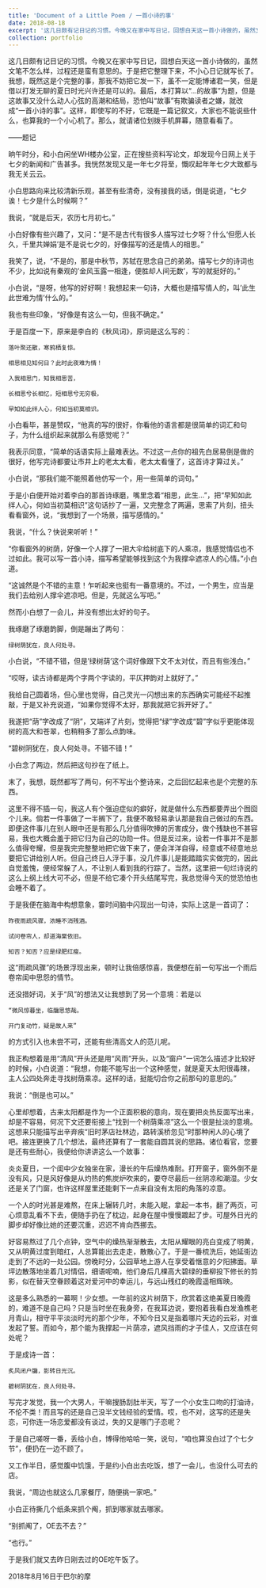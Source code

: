 ```yaml
---
title: 'Document of a Little Poem / 一首小诗的事'
date: 2018-08-18
excerpt: '这几日颇有记日记的习惯。今晚又在家中写日记，回想白天这一首小诗做的，虽然文笔不怎么样，过程还是蛮有意思的.'
collection: portfolio
---
```


这几日颇有记日记的习惯。今晚又在家中写日记，回想白天这一首小诗做的，虽然文笔不怎么样，过程还是蛮有意思的。于是把它整理下来，不小心日记就写长了。我想，既然这是个完整的事，那我不妨把它发一下，虽不一定能博诸君一笑，但是借以打发无聊的夏日时光兴许还是可以的。最后，本打算以“…的故事”为题，但是这故事又没什么动人心弦的高潮和结局，恐怕叫“故事”有欺骗读者之嫌，就改成“一首小诗的事”。这样，即使写的不好，它既是一篇记叙文，大家也不能说些什么，也算我的一个小心机了。那么，就请诸位划拨手机屏幕，随意看看了。

——题记



晌午时分，和小白闲坐WH楼办公室，正在搜些资料写论文，却发现今日网上关于七夕的新闻和广告甚多。我恍然发现又是一年七夕将至，慨叹起年年七夕大致都与我无关云云。

小白思路向来比较清新乐观，甚至有些清奇，没有接我的话，倒是说道，“七夕诶！七夕是什么时候啊？”

我说，“就是后天，农历七月初七。”

小白好像有些兴趣了，又问：“是不是古代有很多人描写过七夕呀？什么‘但愿人长久，千里共婵娟’是不是说七夕的，好像描写的还是情人的相思。”

我笑了，说，“不是的，那是中秋节，苏轼在思念自己的弟弟。描写七夕的诗词也不少，比如说有秦观的’金风玉露一相逢，便胜却人间无数’，写的就挺好的。”

小白说，“是呀，他写的好好啊！我想起来一句诗，大概也是描写情人的，叫’此生此世难为情’什么的。”

我也有些印象，“好像是有这么一句，但我不确定。”

于是百度一下，原来是李白的《秋风词》，原词是这么写的：

```
落叶聚还散，寒鸦栖复惊。

相思相见知何日？此时此夜难为情！

入我相思门，知我相思苦，

长相思兮长相忆，短相思兮无穷极，

早知如此绊人心，何如当初莫相识。
```




小白看毕，甚是赞叹，“他真的写的很好，你看他的语言都是很简单的词汇和句子，为什么组织起来就那么有感觉呢？”

我表示同意，“简单的话语实际上最难表达。不过这一点你的祖先白居易倒是做的很好，他写完诗都要让市井上的老太太看，老太太看懂了，这首诗才算过关。”

小白说，“那我们能不能照着他仿写一个，用一些简单的词句。”

于是小白便开始对着李白的那首诗琢磨，嘴里念着“相思，此生…”，把“早知如此绊人心，何如当初莫相识”这句话抄了一遍，又完整念了两遍，思索了片刻，扭头看看窗外，说，“我想到了一个场景，描写感情的。”

我说，“什么？快说来听听！”

“你看窗外的树荫，好像一个人撑了一把大伞给树底下的人乘凉，我感觉情侣也不过如此。我可以写一首小诗，描写希望能够找到这个为我撑伞遮凉人的心情。”小白道。

“这诚然是个不错的主意！乍听起来也挺有一番意境的。不过，一个男生，应当是我们去给别人撑伞遮凉吧。但是，先就这么写吧。”

然而小白想了一会儿，并没有想出太好的句子。

我琢磨了琢磨韵脚，倒是蹦出了两句：

```
绿树荫犹在，良人何处寻。
```

小白说，“不错不错，但是’绿树荫’这个词好像跟下文不太对仗，而且有些浅白。”

“哎呀，读古诗都是两个字两个字读的，平仄押韵对上就好了。”

我给自己圆着场，但心里也觉得，自己灵光一闪想出来的东西确实可能经不起推敲，于是又补充说道，“如果你觉得不太好，那我就把它拆开好了。”

我遂把“荫”字改成了“阴”，又端详了片刻，觉得把“绿”字改成“碧”字似乎更能体现树的高大和苍翠，也稍稍多了那么点韵味。

“碧树阴犹在，良人何处寻。不错不错！”

小白念了两边，然后把这句抄在了纸上。

末了，我想，既然都写了两句，何不写出个整诗来，之后回忆起来也是个完整的东西。

这里不得不插一句，我这人有个强迫症似的癖好，就是做什么东西都要弄出个囫囵个儿来。倘若一件事做了一半搁下了，我便不敢轻易承认那是我自己做过的东西。即便这件事儿在别人眼中还是有那么几分值得吹捧的厉害成分，做个残缺也不甚容易，我也大概会羞于把它归为自己的功勋一件。但是反过来，设若一件事并不是那么值得夸耀，但是我完完整整地把它做下来了，便会洋洋自得，经意或不经意地总要把它讲给别人听。但自己终日人浮于事，没几件事儿是能踏踏实实做完的，因此自觉羞愧，便经常躲了人，不让别人看到我的行踪了。当然，这里把一句烂诗说的这么上纲上线大可不必，但是不给它凑个开头结尾写完，我总觉得今天的觉恐怕也会睡不着了。

于是我便在脑海中构想意象，霎时间脑中闪现出一句诗，实际上这是一首词了：

```
昨夜雨疏风骤，浓睡不消残酒。

试问卷帘人，却道海棠依旧。

知否？知否？应是绿肥红瘦。
```




这“雨疏风骤”的场景浮现出来，顿时让我倍感惊喜，我便想在前一句写出一个雨后卷帘闺中思怨的情节。

还没措好词，关于“风”的想法又让我想到了另一个意境：若是以

```
“微风惊暮坐，临牖思悠哉。

开门复动竹，疑是故人来”
```


的方式引入也未尝不可，还能有些清高文人的范儿呢。

我正构想着是用“清风”开头还是用“风雨”开头，以及“窗户”一词怎么描述才比较好的时候，小白说道：“我想，你能不能写出一个这种感觉，就是夏天太阳很毒辣，主人公四处奔走寻找树荫乘凉。这样的话，挺能切合你之前那句的意思的。”

我说：“倒是也可以。”

心里却想着，古来太阳都是作为一个正面积极的意向，现在要把炎热反面写出来，却是不容易，何况下文还要衔接上“找到一个树荫乘凉”这么一个很是扯淡的意境。这想来只能描写出辛弃疾“旧时茅店社林边，路转溪桥忽见”时那种闲人的心境了吧。接连更换了几个想法，最终还算有了一套能自圆其说的思路。诸位看官，您要是还有些耐心，我便给你讲讲这么一个故事：





炎炎夏日，一个闺中少女独坐在家，漫长的午后燥热难耐。打开窗子，窗外倒不是没有风，只是风好像是从灼热的焦炭炉吹来的，要夺尽最后一丝阴凉和潮湿。少女还是关了门窗，也许这样屋里还能剩下一点来自没有太阳的角落的凉意。

一个人的时光甚是难熬，在床上辗转几时，未能入眠，拿起一本书，翻了两页，可心烦意乱看不下去，便随手扔在了枕边，起身在屋中慢慢踱起了步。可屋外日光的脚步却好像比她的还要沉重，迟迟不肯向西挪去。

好容易熬过了几个点钟，空气中的燥热渐渐散去，太阳从耀眼的亮白变成了明黄，又从明黄过度到暗红，人总算能出去走走，散散心了。于是一番梳洗后，她延街边走到了不远的一处公园。傍晚时分，公园草地上游人在享受着惬意的夕阳拂面。草坪边散落地坐着几对情侣，细语呢喃，他们身后几棵高大碧绿的垂柳投下修长的剪影，似在替天空眷顾着这对爱河中的幸运儿，与远山残红的晚霞遥相辉映。

这是多么熟悉的一幕啊！少女想。一年前的这片树荫下，欣赏着这绝美夏日晚霞的，难道不是自己吗？只是当时坐在我身旁，在我耳边说，要抱着我看白发渔樵老月青山，相守平平淡淡时光的那个少年，不知今日又是指着哪片天边的云彩，对谁发起了誓。而如今，那个能为我撑起一片荫凉，遮风挡雨的才子佳人，又应该在何处呢？

于是成诗一首：

```
炙风闭户牖，影转日光沉。

碧树阴犹在，良人何处寻。
```




写完才发觉，我一个大男人，干嘛搜肠刮肚半天，写了一个小女生口吻的打油诗，不伦不类！而且写的还是自己没半文钱经验的爱情。哎，也不对，这写的还是失恋，可你连一场恋爱都没有谈过，失的又是哪门子恋呢？

于是自己嗟呀一番，丢给小白，博得他哈哈一笑，说句，“咱也算没白过了个七夕节”，便扔在一边不顾了。





又工作半日，感觉腹中饥饿，于是约小白出去吃饭，想了一会儿，也没什么可去的店。

我说，“周边也就这么几家餐厅，随便挑一家吧。”

小白正待撕几个纸条来抓个阄，抓到哪家就去哪家。

“别抓阄了，OE去不去？”

“也行。”

于是我们就又去昨日刚去过的OE吃午饭了。

2018年8月16日于巴尔的摩

